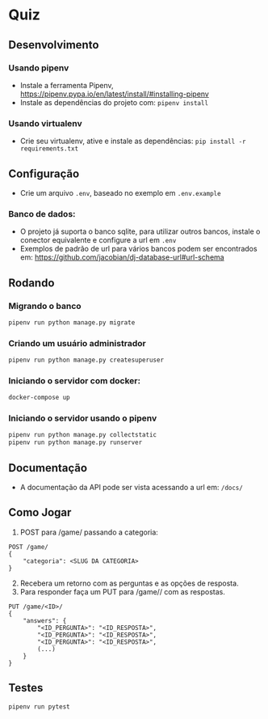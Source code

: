 # Quiz

## Desenvolvimento
### Usando pipenv
 - Instale a ferramenta Pipenv, https://pipenv.pypa.io/en/latest/install/#installing-pipenv
 - Instale as dependências do projeto com: ```pipenv install```
### Usando virtualenv
 - Crie seu virtualenv, ative e instale as dependências: ```pip install -r requirements.txt```

## Configuração
 - Crie um arquivo ```.env```, baseado no exemplo em ```.env.example```
### Banco de dados:
 - O projeto já suporta o banco sqlite, para utilizar outros bancos, instale o conector equivalente e configure a url em ```.env```
 - Exemplos de padrão de url para vários bancos podem ser encontrados em: https://github.com/jacobian/dj-database-url#url-schema

## Rodando
### Migrando o banco
```bash
pipenv run python manage.py migrate
```
### Criando um usuário administrador
```bash
pipenv run python manage.py createsuperuser
```
### Iniciando o servidor com docker:
```bash
docker-compose up
```
### Iniciando o servidor usando o pipenv
```bash
pipenv run python manage.py collectstatic
pipenv run python manage.py runserver
```
## Documentação
 - A documentação da API pode ser vista acessando a url em: ```/docs/```
## Como Jogar
 1) POST para /game/ passando a categoria:
 ```
 POST /game/
 {
     "categoria": <SLUG DA CATEGORIA>
 }
 ```
 2) Recebera um retorno com as perguntas e as opções de resposta.
 3) Para responder faça um PUT para /game/<id>/ com as respostas.
 ```
 PUT /game/<ID>/
 {
     "answers": {
         "<ID_PERGUNTA>": "<ID_RESPOSTA>",
         "<ID_PERGUNTA>": "<ID_RESPOSTA>",
         "<ID_PERGUNTA>": "<ID_RESPOSTA>",
         (...)
     }
 }
 ```
## Testes
```bash
pipenv run pytest
```
